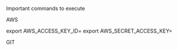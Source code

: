 Important commands to execute

AWS

export AWS_ACCESS_KEY_ID=
export AWS_SECRET_ACCESS_KEY=


GIT


